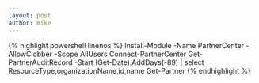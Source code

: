```yaml
---
layout: post
author: mike
---
```


{% highlight powershell linenos %}
Install-Module -Name PartnerCenter -AllowClobber -Scope AllUsers
Connect-PartnerCenter
Get-PartnerAuditRecord -Start (Get-Date).AddDays(-89) | select ResourceType,organizationName,id,name
Get-Partner
{% endhighlight %}
